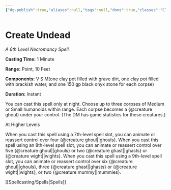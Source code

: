 ```yaml
---
{"dg-publish":true,"aliases":null,"tags":null,"done":true,"classes":"Cleric, Warlock, Wizard,","spellLevel":6,"school":"Necromancy","source":"PHB","permalink":"/spells/create-undead/","dgHomeLink":false,"dgPassFrontmatter":true}
---
```


# Create Undead
*A 6th Level Necromancy Spell.*

**Casting Time:** 1 Minute

**Range:** Point, 10 Feet

**Components:** V S M(one clay pot filled with grave dirt, one clay pot filled with brackish water, and one 150 gp black onyx stone for each corpse)

**Duration:** Instant

You can cast this spell only at night. Choose up to three corpses of Medium or Small humanoids within range. Each corpse becomes a {@creature ghoul} under your control. (The DM has game statistics for these creatures.)

At Higher Levels

When you cast this spell using a 7th-level spell slot, you can animate or reassert control over four {@creature ghoul||ghouls}. When you cast this spell using an 8th-level spell slot, you can animate or reassert control over five {@creature ghoul||ghouls} or two {@creature ghast||ghasts} or {@creature wight||wights}. When you cast this spell using a 9th-level spell slot, you can animate or reassert control over six {@creature ghoul||ghouls}, three {@creature ghast||ghasts} or {@creature wight||wights}, or two {@creature mummy||mummies}.

[[Spellcasting/Spells|Spells]]